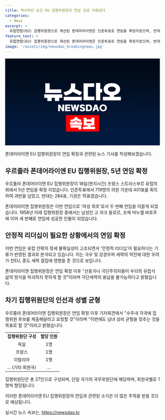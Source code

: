 ```yaml
---
title: 역사적인 순간 EU 집행위원장의 연임 성공 이뤄냈다
categories:
  - News
excerpt: >
  유럽연합(EU) 집행위원장으로 재선된 폰데어라이엔은 인준투표로 연임을 확정지었으며, 반대표에도 과반을 넘겨 안정적 리더십을 강조했다. 이는 극단세력의 용납을 거부하며 정세불안에 대응하는 것으로 평가되었고, 여성 최초의 연임으로 새 역사를 썼다. 다음 임기에는 남녀 성비 균형을 맞출 예정이며, 차기 집행위원단 인선에도 속도를 내고 있다.
feature_text: >
  유럽연합(EU) 집행위원장으로 재선된 폰데어라이엔은 인준투표로 연임을 확정지었으며, 반대표에도 과반을 넘겨 안정적 리더십을 강조했다. 이는 극단세력의 용납을 거부하며 정세불안에 대응하는 것으로 평가되었고, 여성 최초의 연임으로 새 역사를 썼다. 다음 임기에는 남녀 성비 균형을 맞출 예정이며, 차기 집행위원단 인선에도 속도를 내고 있다.
image: '/assets/img/newsdao_breakingnews.jpg'
---
```


<p><img src="/assets/img/newsdao_breakingnews.jpg" alt="ranknews 속보" /></p>

<p>폰데어라이엔 EU 집행위원장의 연임 확정과 관련된 뉴스 기사를 작성해보겠습니다.</p>

<h2 data-ke-size="size26">우르줄라 폰데어라이엔 EU 집행위원장, 5년 연임 확정</h2>

<p>우르줄라 폰데어라이엔 EU 집행위원장이 18일(현지시간) 프랑스 스트라스부르 유럽의회에서 5년 연임을 확정 지었습니다. 인준투표에서 719명의 의원 가운데 401표를 획득하여 과반을 넘었고, 반대는 284표, 기권은 15표였습니다.</p>

<p data-ke-size="size16">폰데어라이엔 집행위원장은 이번 연임으로 '여성 최초'로서 두 번째 연임을 이끌게 되었습니다. 1958년 이래 집행위원장 중에서는 남성인 고 자크 들로르, 조제 마누엘 바호주에 이어 세 번째로 연임에 성공한 인물이 되었습니다.</p>

<h2 data-ke-size="size26">안정적 리더십이 필요한 상황에서의 연임 확정</h2>

<p>이번 연임은 유럽 안팎의 정세 불확실성이 고조되면서 '안정적 리더십'이 필요하다는 기류가 반영된 결과로 분석되고 있습니다. 이는 극우 및 강경우파 세력의 약진에 대한 우려가 친EU, 중도 세력 결집에 영향을 준 것으로 보입니다.</p>

<p data-ke-size="size16">폰데어라이엔 집행위원장은 연임 확정 이후 "선동가나 극단주의자들이 우리의 유럽식 삶의 방식을 파괴하지 못하게 할 것"이라며 극단세력의 용납을 불가능하다고 밝혔습니다.</p>

<h2 data-ke-size="size26">차기 집행위원단의 인선과 성별 균형</h2>

<p>우르줄라 폰데어라이엔 집행위원장은 연임 확정 이후 기자회견에서 "수주내 각국에 집행위원 후보를 제출해달라고 요청할 것"이라며 "이번에도 남녀 성비 균형을 맞추는 것을 목표로 할 것"이라고 밝혔습니다.</p>

<table>
   <tr>
      <td style="text-align: center; height: 17px;"><b>집행위원단 구성</b></td>
      <td style="text-align: center; height: 17px;"><b>할당 인원</b></td>
   </tr>
   <tr>
      <td style="text-align: center; height: 17px;">독일</td>
      <td style="text-align: center; height: 17px;">1명</td>
   </tr>
   <tr>
      <td style="text-align: center; height: 17px;">프랑스</td>
      <td style="text-align: center; height: 17px;">1명</td>
   </tr>
   <tr>
      <td style="text-align: center; height: 17px;">이탈리아</td>
      <td style="text-align: center; height: 17px;">1명</td>
   </tr>
   <tr>
      <td style="text-align: center; height: 17px;">... (기타 회원국)</td>
      <td style="text-align: center; height: 17px;">...</td>
   </tr>
</table>

<p data-ke-size="size16">집행위원단은 총 27인으로 구성되며, 단일 국가의 국무위원단에 해당하며, 회원국별로 1명씩 할당됩니다.</p>

<p>이러한 폰데어라이엔 EU 집행위원장의 연임과 관련된 소식은 더 많은 주목을 받을 것으로 예상됩니다.</p>
실시간 뉴스 속보는, <a href="https://newsdao.kr" rel="dofollow">https://newsdao.kr</a>


